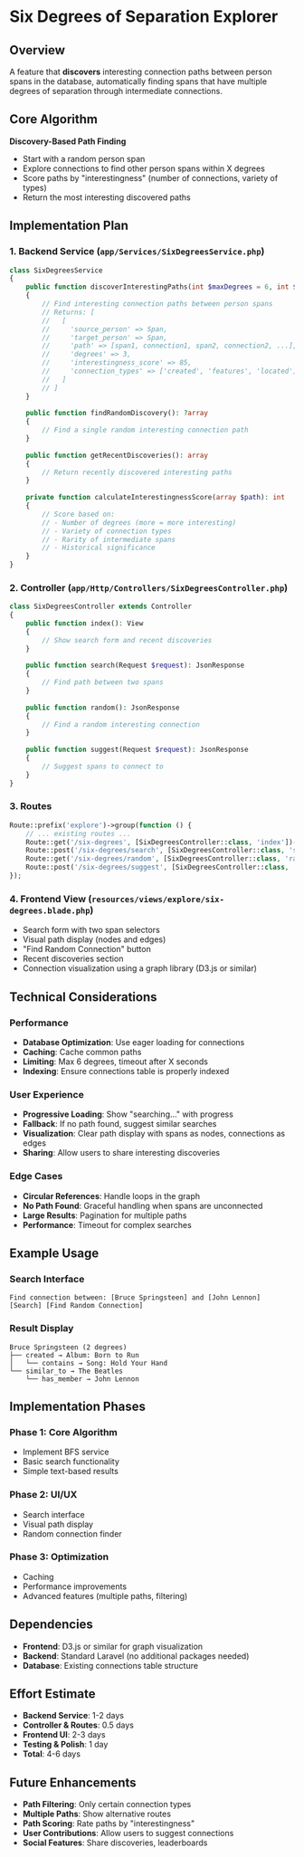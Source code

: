 # Six Degrees of Separation Explorer

## Overview
A feature that **discovers** interesting connection paths between person spans in the database, automatically finding spans that have multiple degrees of separation through intermediate connections.

## Core Algorithm
**Discovery-Based Path Finding**
- Start with a random person span
- Explore connections to find other person spans within X degrees
- Score paths by "interestingness" (number of connections, variety of types)
- Return the most interesting discovered paths

## Implementation Plan

### 1. Backend Service (`app/Services/SixDegreesService.php`)
```php
class SixDegreesService
{
    public function discoverInterestingPaths(int $maxDegrees = 6, int $limit = 10): array
    {
        // Find interesting connection paths between person spans
        // Returns: [
        //   [
        //     'source_person' => Span,
        //     'target_person' => Span,
        //     'path' => [span1, connection1, span2, connection2, ...],
        //     'degrees' => 3,
        //     'interestingness_score' => 85,
        //     'connection_types' => ['created', 'features', 'located']
        //   ]
        // ]
    }
    
    public function findRandomDiscovery(): ?array
    {
        // Find a single random interesting connection path
    }
    
    public function getRecentDiscoveries(): array
    {
        // Return recently discovered interesting paths
    }
    
    private function calculateInterestingnessScore(array $path): int
    {
        // Score based on:
        // - Number of degrees (more = more interesting)
        // - Variety of connection types
        // - Rarity of intermediate spans
        // - Historical significance
    }
}
```

### 2. Controller (`app/Http/Controllers/SixDegreesController.php`)
```php
class SixDegreesController extends Controller
{
    public function index(): View
    {
        // Show search form and recent discoveries
    }
    
    public function search(Request $request): JsonResponse
    {
        // Find path between two spans
    }
    
    public function random(): JsonResponse
    {
        // Find a random interesting connection
    }
    
    public function suggest(Request $request): JsonResponse
    {
        // Suggest spans to connect to
    }
}
```

### 3. Routes
```php
Route::prefix('explore')->group(function () {
    // ... existing routes ...
    Route::get('/six-degrees', [SixDegreesController::class, 'index'])->name('explore.six-degrees');
    Route::post('/six-degrees/search', [SixDegreesController::class, 'search'])->name('explore.six-degrees.search');
    Route::get('/six-degrees/random', [SixDegreesController::class, 'random'])->name('explore.six-degrees.random');
    Route::post('/six-degrees/suggest', [SixDegreesController::class, 'suggest'])->name('explore.six-degrees.suggest');
});
```

### 4. Frontend View (`resources/views/explore/six-degrees.blade.php`)
- Search form with two span selectors
- Visual path display (nodes and edges)
- "Find Random Connection" button
- Recent discoveries section
- Connection visualization using a graph library (D3.js or similar)

## Technical Considerations

### Performance
- **Database Optimization**: Use eager loading for connections
- **Caching**: Cache common paths
- **Limiting**: Max 6 degrees, timeout after X seconds
- **Indexing**: Ensure connections table is properly indexed

### User Experience
- **Progressive Loading**: Show "searching..." with progress
- **Fallback**: If no path found, suggest similar searches
- **Visualization**: Clear path display with spans as nodes, connections as edges
- **Sharing**: Allow users to share interesting discoveries

### Edge Cases
- **Circular References**: Handle loops in the graph
- **No Path Found**: Graceful handling when spans are unconnected
- **Large Results**: Pagination for multiple paths
- **Performance**: Timeout for complex searches

## Example Usage

### Search Interface
```
Find connection between: [Bruce Springsteen] and [John Lennon]
[Search] [Find Random Connection]
```

### Result Display
```
Bruce Springsteen (2 degrees)
├── created → Album: Born to Run
│   └── contains → Song: Hold Your Hand
└── similar_to → The Beatles
    └── has_member → John Lennon
```

## Implementation Phases

### Phase 1: Core Algorithm
- Implement BFS service
- Basic search functionality
- Simple text-based results

### Phase 2: UI/UX
- Search interface
- Visual path display
- Random connection finder

### Phase 3: Optimization
- Caching
- Performance improvements
- Advanced features (multiple paths, filtering)

## Dependencies
- **Frontend**: D3.js or similar for graph visualization
- **Backend**: Standard Laravel (no additional packages needed)
- **Database**: Existing connections table structure

## Effort Estimate
- **Backend Service**: 1-2 days
- **Controller & Routes**: 0.5 days  
- **Frontend UI**: 2-3 days
- **Testing & Polish**: 1 day
- **Total**: 4-6 days

## Future Enhancements
- **Path Filtering**: Only certain connection types
- **Multiple Paths**: Show alternative routes
- **Path Scoring**: Rate paths by "interestingness"
- **User Contributions**: Allow users to suggest connections
- **Social Features**: Share discoveries, leaderboards
